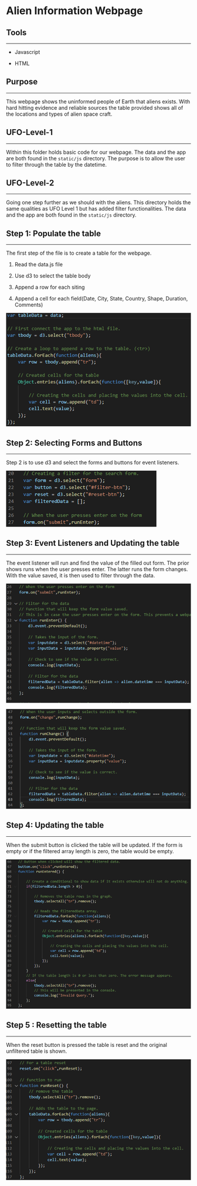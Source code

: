 # Alien Information Webpage

## Tools

---

* Javascript

* HTML

## Purpose

---

This webpage shows the uninformed people of Earth that aliens exists. With hard hitting evidence and reliable sources the table provided shows all of the locations and types of alien space craft.

## UFO-Level-1

---

Within this folder holds basic code for our webpage. The data and the app are both found in the ```static/js``` directory. The purpose is to allow the user to filter through the table by the datetime.

## UFO-Level-2

---

Going one step further as we should with the aliens. This directory holds the same qualities as UFO Level 1 but has added filter functionalities. The data and the app are both found in the ```static/js``` directory.

## Step 1: Populate the table

---

The first step of the file is to create a table for the webpage.

1. Read the data.js file

2. Use d3 to select the table body

3. Append a row for each siting

4. Append a cell for each field(Date, City, State, Country, Shape, Duration, Comments)

![Table Creation](Images/Code_block_one.png)

## Step 2: Selecting Forms and Buttons

---

Step 2 is to use d3 and select the forms and buttons for event listeners.

![Form Selection](Images/Code_block_two.png)

## Step 3: Event Listeners and Updating the table

---

The event listener will run and find the value of the filled out form. The prior shows runs when the user presses enter. The latter runs the form changes. With the value saved, it is then used to filter through the data.

![Event Submit](Images/Code_block_three.png)

![Event Change](Images/Code_block_four.png)

## Step 4: Updating the table

---

When the submit button is clicked the table will be updated. If the form is empty or if the filtered array length is zero, the table would be empty.

![Update Table](Images/Code_block_five.png)

## Step 5 : Resetting the table

---

When the reset button is pressed the table is reset and the original unfiltered table is shown.

![Reset Table](Images/Code_block_six.png)